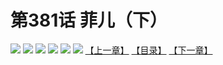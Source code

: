 # 第381话 菲儿（下）
![](https://mhpic.xiaomingtaiji.net/comic/D/斗破苍穹拆分版/381话/1.jpg-zymk.middle.webp)
![](https://mhpic.xiaomingtaiji.net/comic/D/斗破苍穹拆分版/381话/2.jpg-zymk.middle.webp)
![](https://mhpic.xiaomingtaiji.net/comic/D/斗破苍穹拆分版/381话/3.jpg-zymk.middle.webp)
![](https://mhpic.xiaomingtaiji.net/comic/D/斗破苍穹拆分版/381话/4.jpg-zymk.middle.webp)
![](https://mhpic.xiaomingtaiji.net/comic/D/斗破苍穹拆分版/381话/5.jpg-zymk.middle.webp)
![](https://mhpic.xiaomingtaiji.net/comic/D/斗破苍穹拆分版/381话/6.jpg-zymk.middle.webp)
[【上一章】](./380.md)
[【目录】](./README.md)
[【下一章】](./382.md)

